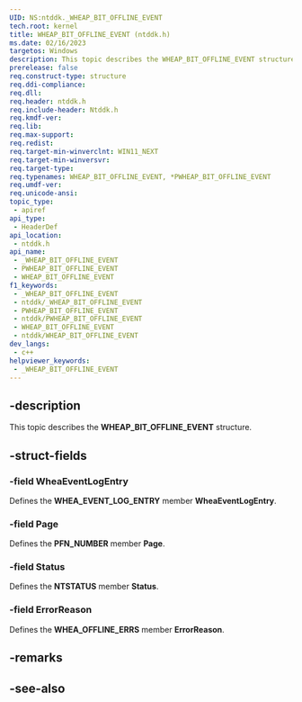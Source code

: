 ```yaml
---
UID: NS:ntddk._WHEAP_BIT_OFFLINE_EVENT
tech.root: kernel
title: WHEAP_BIT_OFFLINE_EVENT (ntddk.h)
ms.date: 02/16/2023
targetos: Windows
description: This topic describes the WHEAP_BIT_OFFLINE_EVENT structure.
prerelease: false
req.construct-type: structure
req.ddi-compliance: 
req.dll: 
req.header: ntddk.h
req.include-header: Ntddk.h
req.kmdf-ver: 
req.lib: 
req.max-support: 
req.redist: 
req.target-min-winverclnt: WIN11_NEXT
req.target-min-winversvr: 
req.target-type: 
req.typenames: WHEAP_BIT_OFFLINE_EVENT, *PWHEAP_BIT_OFFLINE_EVENT
req.umdf-ver: 
req.unicode-ansi: 
topic_type:
 - apiref
api_type:
 - HeaderDef
api_location:
 - ntddk.h
api_name:
 - _WHEAP_BIT_OFFLINE_EVENT
 - PWHEAP_BIT_OFFLINE_EVENT
 - WHEAP_BIT_OFFLINE_EVENT
f1_keywords:
 - _WHEAP_BIT_OFFLINE_EVENT
 - ntddk/_WHEAP_BIT_OFFLINE_EVENT
 - PWHEAP_BIT_OFFLINE_EVENT
 - ntddk/PWHEAP_BIT_OFFLINE_EVENT
 - WHEAP_BIT_OFFLINE_EVENT
 - ntddk/WHEAP_BIT_OFFLINE_EVENT
dev_langs:
 - c++
helpviewer_keywords:
 - _WHEAP_BIT_OFFLINE_EVENT
---
```


## -description

This topic describes the **WHEAP_BIT_OFFLINE_EVENT** structure.

## -struct-fields

### -field WheaEventLogEntry

Defines the **WHEA_EVENT_LOG_ENTRY** member **WheaEventLogEntry**.

### -field Page

Defines the **PFN_NUMBER** member **Page**.

### -field Status

Defines the **NTSTATUS** member **Status**.

### -field ErrorReason

Defines the **WHEA_OFFLINE_ERRS** member **ErrorReason**.

## -remarks

## -see-also
